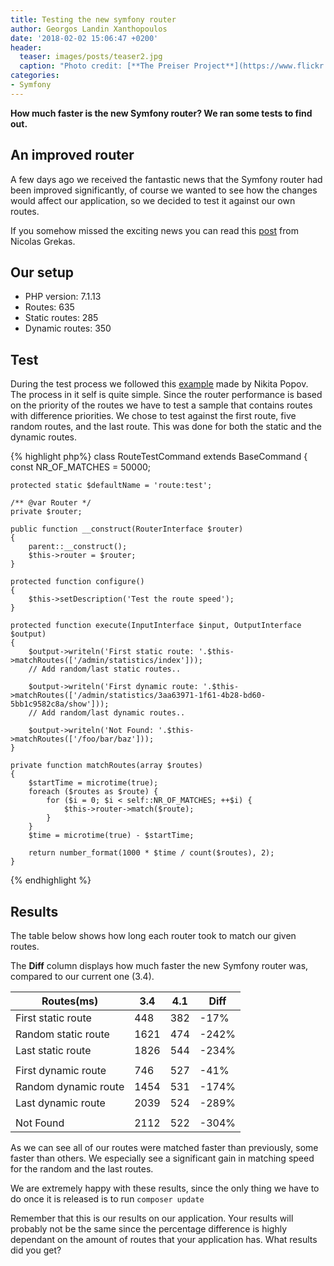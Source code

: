 ```yaml
---
title: Testing the new symfony router
author: Georgos Landin Xanthopoulos
date: '2018-02-02 15:06:47 +0200'
header:
  teaser: images/posts/teaser2.jpg
  caption: "Photo credit: [**The Preiser Project**](https://www.flickr.com/photos/thepreiserproject/)"
categories:
- Symfony
---
```

<b> How much faster is the new Symfony router? 
We ran some tests to find out.</b>

## An improved router

A few days ago we received the fantastic news that the Symfony router had been improved significantly, of course we wanted to see how
the changes would affect our application, so we decided to test it against our own routes. 

If you somehow missed the exciting news you can read this [post](https://medium.com/@nicolas.grekas/making-symfonys-router-77-7x-faster-1-2-958e3754f0e1) from Nicolas Grekas. 

## Our setup 
* PHP version: 7.1.13
* Routes: 635
* Static routes: 285
* Dynamic routes: 350

## Test 
During the test process we followed this [example](https://gist.github.com/nikic/9049180) made by Nikita Popov. 
The process in it self is quite simple. Since the router performance is based on the priority of the routes we have
to test a sample that contains routes with difference priorities. 
We chose to test against the first route, five random routes, and the last route. This was done for both the static
and the dynamic routes. 

{% highlight php%}
class RouteTestCommand extends BaseCommand
{
    const NR_OF_MATCHES = 50000;

    protected static $defaultName = 'route:test';

    /** @var Router */
    private $router;

    public function __construct(RouterInterface $router)
    {
        parent::__construct();
        $this->router = $router;
    }

    protected function configure()
    {
        $this->setDescription('Test the route speed');
    }

    protected function execute(InputInterface $input, OutputInterface $output)
    {
        $output->writeln('First static route: '.$this->matchRoutes(['/admin/statistics/index']));        
        // Add random/last static routes..

        $output->writeln('First dynamic route: '.$this->matchRoutes(['/admin/statistics/3aa63971-1f61-4b28-bd60-5bb1c9582c8a/show']));
        // Add random/last dynamic routes..

        $output->writeln('Not Found: '.$this->matchRoutes(['/foo/bar/baz']));
    }

    private function matchRoutes(array $routes)
    {
        $startTime = microtime(true);
        foreach ($routes as $route) {
            for ($i = 0; $i < self::NR_OF_MATCHES; ++$i) {
                $this->router->match($route);
            }
        }
        $time = microtime(true) - $startTime;

        return number_format(1000 * $time / count($routes), 2);
    }

{% endhighlight %}

## Results
The table below shows how long each router took to match our given routes. 

The __Diff__ column displays how much faster the new Symfony router was, compared to our current one (3.4).  


| Routes(ms)            | 3.4    | 4.1   | Diff  |
| ----------------------|--------|-------|-------|
| First static route    | 448    | 382   | -17%  |
| Random static route   | 1621   | 474   | -242% | 
| Last static route     | 1826   | 544   | -234% | 
|                       |        |       |       |
| First dynamic route   | 746    | 527   | -41%  |
| Random dynamic route  | 1454   | 531   | -174% |
| Last dynamic route    | 2039   | 524   | -289% |
|                       |        |       |       |
| Not Found             | 2112   | 522   | -304% | 

As we can see all of our routes were matched faster than previously, some faster than others. We especially see a significant gain in matching speed for 
the random and the last routes. 

We are extremely happy with these results, since the only thing we have to do once it is released is to 
run `composer update`    

Remember that this is our results on our application. Your results will probably not be the same since the percentage difference is highly dependant on the amount of routes
that your application has. What results did you get?